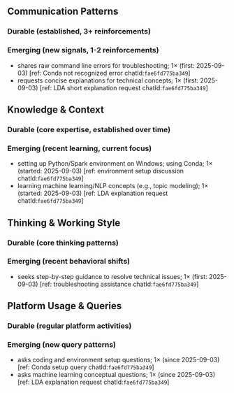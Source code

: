 ## Communication Patterns
### Durable (established, 3+ reinforcements)

### Emerging (new signals, 1-2 reinforcements)
- shares raw command line errors for troubleshooting; 1× (first: 2025-09-03) [ref: Conda not recognized error chatId:`fae6fd775ba349`]
- requests concise explanations for technical concepts; 1× (first: 2025-09-03) [ref: LDA short explanation request chatId:`fae6fd775ba349`]

## Knowledge & Context
### Durable (core expertise, established over time)

### Emerging (recent learning, current focus)
- setting up Python/Spark environment on Windows; using Conda; 1× (started: 2025-09-03) [ref: environment setup discussion chatId:`fae6fd775ba349`]
- learning machine learning/NLP concepts (e.g., topic modeling); 1× (started: 2025-09-03) [ref: LDA explanation request chatId:`fae6fd775ba349`]

## Thinking & Working Style
### Durable (core thinking patterns)

### Emerging (recent behavioral shifts)
- seeks step-by-step guidance to resolve technical issues; 1× (first: 2025-09-03) [ref: troubleshooting assistance chatId:`fae6fd775ba349`]

## Platform Usage & Queries
### Durable (regular platform activities)

### Emerging (new query patterns)
- asks coding and environment setup questions; 1× (since 2025-09-03) [ref: Conda setup query chatId:`fae6fd775ba349`]
- asks machine learning conceptual questions; 1× (since 2025-09-03) [ref: LDA explanation request chatId:`fae6fd775ba349`]
